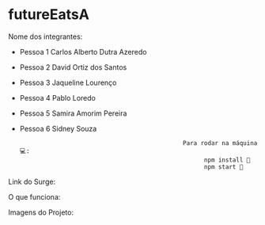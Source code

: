 # futureEatsA

Nome dos integrantes: 
- Pessoa 1 Carlos Alberto Dutra Azeredo
- Pessoa 2  David Ortiz dos Santos
- Pessoa 3 Jaqueline Lourenço
- Pessoa 4 Pablo Loredo
- Pessoa 5 Samira Amorim Pereira
- Pessoa 6 Sidney Souza



                                                    Para rodar na máquina 💻:
                                                          npm install 📌
                                                          npm start 📌


Link do Surge:

O que funciona:

Imagens do Projeto:
